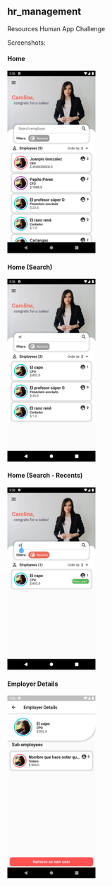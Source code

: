 ## hr_management
Resources Human App Challenge

Screenshots:

#### Home
<img src="./screenshots/1.png" alt="drawing" width="200"/>

#### Home (Search)
<img src="./screenshots/2.png" alt="drawing" width="200"/>

#### Home (Search - Recents)
<img src="./screenshots/4.png" alt="drawing" width="200"/>

#### Employer Details
<img src="./screenshots/3.png" alt="drawing" width="200"/>

